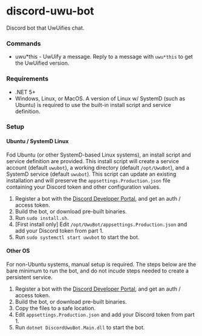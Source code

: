 # discord-uwu-bot
Discord bot that UwUifies chat.

### Commands
* uwu\*this - UwUify a message. Reply to a message with `uwu*this` to get the UwUified version.

### Requirements
* .NET 5+
* Windows, Linux, or MacOS. A version of Linux w/ SystemD (such as Ubuntu) is required to use the built-in install script and service definition.

### Setup

#### Ubuntu / SystemD Linux
Fod Ubuntu (or other SystemD-based Linux systems), an install script and service definition are provided. This install script will create a service account (default `uwubot`), a working directory (default `/opt/UwuBot`), and a SystemD service (default `uwubot`). This script can update an existing installation and will preserve the `appsettings.Production.json` file containing your Discord token and other configuration values.
1. Register a bot with the [Discord Developer Portal](https://discord.com/developers/docs/intro), and get an auth / access token.
2. Build the bot, or download pre-built binaries.
3. Run `sudo install.sh`.
4. \[First install only] Edit `/opt/UwuBot/appsettings.Production.json` and add your Discord token from part 1.
5. Run `sudo systemctl start uwubot` to start the bot.

#### Other OS
For non-Ubuntu systems, manual setup is required. The steps below are the bare minimum to run the bot, and do not incude steps needed to create a persistent service.
1. Register a bot with the [Discord Developer Portal](https://discord.com/developers/docs/intro), and get an auth / access token.
2. Build the bot, or download pre-built binaries.
3. Copy the files to a safe location.
4. Edit `appsettings.Production.json` and add your Discord token from part 1.
5. Run `dotnet DiscordUwuBot.Main.dll` to start the bot.
